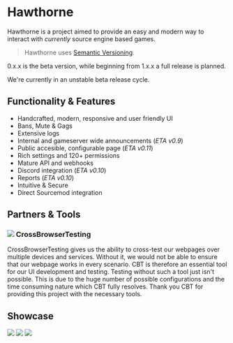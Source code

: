 # Hawthorne

Hawthorne is a project aimed to provide an easy and modern way to interact with _currently_ source engine based games.

> Hawthorne uses [Semantic Versioning][1].

0.x.x is the beta version, while beginning from 1.x.x a full release is planned.

We're currently in an unstable beta release cycle.

## Functionality & Features
* Handcrafted, modern, responsive and user friendly UI
* Bans, Mute & Gags
* Extensive logs
* Internal and gameserver wide announcements (_ETA v0.9_)
* Public accesible, configurable page (_ETA v0.11_)
* Rich settings and 120+ permissions
* Mature API and webhooks
* Discord integration (_ETA v0.10_)
* Reports (_ETA v0.10_)
* Intuitive & Secure
* Direct Sourcemod integration

## Partners & Tools
### [![](https://avatars1.githubusercontent.com/u/4094939?s=50&v=4)](https://crossbrowsertesting.com) CrossBrowserTesting
CrossBrowserTesting gives us the ability to cross-test our webpages over multiple devices and services. Without it, we would not be able to ensure that our webpage works in every scenario. CBT is therefore an essential tool for our UI development and testing. Testing without such a tool just isn't possible. This is due to the huge number of possible configurations and the time consuming nature which CBT fully resolves. Thank you CBT for providing this project with the necessary tools.

## Showcase
![][image-1]
![][image-2]
![][image-3]

[1]:  https://semver.org/

[image-1]:  docs/images/1.png
[image-2]:  docs/images/7.png
[image-3]:  docs/images/5.png
